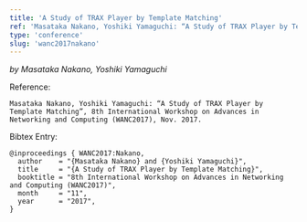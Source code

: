 ```yaml
---
title: 'A Study of TRAX Player by Template Matching'
ref: 'Masataka Nakano, Yoshiki Yamaguchi: “A Study of TRAX Player by Template Matching”, 8th International Workshop on Advances in Networking and Computing (WANC2017), Nov. 2017.'
type: 'conference'
slug: 'wanc2017nakano'
---
```


*by Masataka Nakano, Yoshiki Yamaguchi*

Reference:
```
Masataka Nakano, Yoshiki Yamaguchi: “A Study of TRAX Player by Template Matching”, 8th International Workshop on Advances in Networking and Computing (WANC2017), Nov. 2017.
```

Bibtex Entry:
```
@inproceedings { WANC2017:Nakano,
  author    = "{Masataka Nakano} and {Yoshiki Yamaguchi}",
  title     = "{A Study of TRAX Player by Template Matching}",
  booktitle = "8th International Workshop on Advances in Networking and Computing (WANC2017)",
  month     = "11",
  year      = "2017",
}
```
